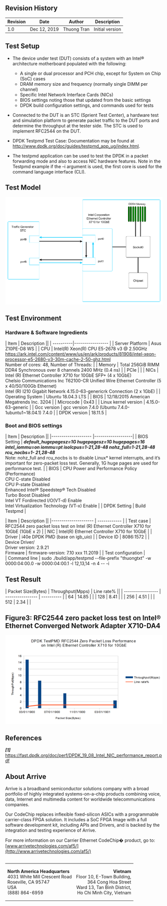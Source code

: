 

## Revision History 

| Revision | Date         | Author          | Description     |
| -------- | ----         | ----            | ----            |
|    1.0   | Dec 12, 2019 | Thuong Tran     | Initial version |


## Test Setup
* The device under test (DUT) consists of a system with an Intel® architecture motherboard populated with the following:
    * A single or dual processor and PCH chip, except for System on Chip (SoC) cases
    * DRAM memory size and frequency (normally single DIMM per channel)
    * Specific Intel Network Interface Cards (NICs)
    * BIOS settings noting those that updated from the basic settings
    * DPDK build configuration settings, and commands used for tests
* Connected to the DUT is an STC (Sprient Test Center), a hardware test and simulation platform to generate packet traffic to the DUT ports and determine the throughput at the tester side. The STC is used to implement RFC2544 on the DUT.

* DPDK Testpmd Test Case: Documentation may be found at
http://www.dpdk.org/doc/guides/testpmd_app_ug/index.html.
* The testpmd application can be used to test the DPDK in a packet forwarding mode and also to access
NIC hardware features. Note in the Testpmd example if the –i argument is used, the first core is used for
the command language interface (CLI).
## Test Model

!['Model Test'](images/model-test.png)

## Test Environment

### Hardware & Software Ingredients

|   Item    |   Description     ||
| ----------|-----------------  |
|   Server Platform     |   Asus Z10PE-D8 WS       |
|   CPU                 |   Intel(R) Xeon(R) CPU E5-2678 v3 @ 2.50GHz <br> https://ark.intel.com/content/www/us/en/ark/products/81908/intel-xeon-processor-e5-2680-v3-30m-cache-2-50-ghz.html <br> Number of cores: 48, Number of Threads:    |
|   Memory              |   Total  256GiB RIMM DDR4 Synchronous over 8 channels 2400 MHz  (0.4 ns)  |
|   PCIe                |   |
|   NICs                |   Intel (R) Ethernet Controller X710 for 10GbE SFP+ (4 x 10GbE) <br> Chelsio Communications Inc T62100-CR Unified Wire Ethernet Controller (5 x 40/50/100Gb Ethernet) <br> Intel (R) I210 Gigabit Network 4.15.0-63-genericrk Connection (2 x 1GbE) |
|   Operating System    |   Ubuntu 18.04.3 LTS  |
|   BIOS                |   12/18/2015 American Megatrends Inc. 3204    |
|   Microcode           |   0x43    |
|  Linux kernel version |   4.15.0-63-generic   |
|   Gcc version         |   gcc version 7.4.0 (Ubuntu 7.4.0-1ubuntu1~18.04.1) 7.4.0   |
|   DPDK version        |   18.11.5 |

### Boot and BIOS settings
|   Item                |   Description     ||
|--------------------   |-------------------|
|   BIOS Setting        |   ___default_hugepagesz=1G hugepagesz=1G hugepages=16 intel_iommu=on iommu=pt isolcpus=1-21,28-48 nohz_full=1-21,28-48 rcu_nocbs=1- 21,28-48___ <br> Note: nohz_full and rcu_nocbs is to disable Linux* kernel interrupts, and it’s important for zero-packet loss test. Generally, 1G huge pages are used for performance test.   |
|   BIOS                |   CPU Power and Performance Policy (Performance) <br> CPU C-state Disabled <br> CPU P-state Disabled <br> Enhanced Intel® Speedstep® Tech Disabled <br> Turbo Boost Disabled<br> Intel VT Fordirected I/O(VT-d) Enable<br> Intel Virtualization Technology (VT-x) Enable   |
|  DPDK Setting         |   Build Testpmd   |

|   Item                |   Description     ||
|---------------------  |   ------------    |
|   Test case           |   RFC2544 zero packet loss test on Intel (R) Ethernet Controller X710 for 10GbE (1GbE x 2)     |
|   NIC                 |   Intel(R) Ethernet Controller X710 for 10GbE     |
|   Driver              |   i40e DPDK PMD (base on igb_uio)    |
|   Device ID           |     8086:1572      |
|   Device Driver/<br>      Driver version: 2.9.21 <br>
Firmware                |   firmware-version: 7.10  xxx 11.2019  |
|   Test configuration  |   
|   Command line        |   sudo ./build/app/testpmd --file-prefix "thuongtxt" -w 0000:04:00.0 -w 0000:04:00.1 -l 12,13,14 -n 4  -- -i

## Test Result

|   Packet Size(Bytes)  |   Throughput(Mpps)    |   Line rate%   ||
|   -----------------   |   ----------------    |   ----------   |
|   64                  |   14.85               |   |
|   128                 |   8.41                |   |
|   256                 |   4.51                |   |
|   512                 |   2.34                |   |


## Figure3: RFC2544 zero packet loss test on Intel® Ethernet Converged Network Adapter X710-DA4 
!["Chart"](images/chart.png)
## References
___[1]___ https://fast.dpdk.org/doc/perf/DPDK_19_08_Intel_NIC_performance_report.pdf

## About Arrive 

Arrive is a broadband semiconductor solutions company with a broad portfolio of
highly integrated systems-on-a-chip products combining voice, data, Internet and
multimedia content for worldwide telecommunications companies.

Our CodeChip replaces inflexible fixed-silicon ASICs with a programmable
carrier-class FPGA solution.  It includes a SoC FPGA Image with a full software
development kit, including APIs and Drivers, and is backed by the integration
and testing experience of Arrive.

For more information on our Carrier Ethernet CodeChip� product, go to:
[www.arrivetechnologies.com/af5/](http://www.arrivetechnologies.com/af5/)

<table class="columns" style="font-size:1em;margin-bottom:10px;margin-top:30px"> <tr> <td>

<b>North America Headquarters</b><br>
4031 White Mill Crescent Road<br>
Roseville, CA 95747<br>
USA<br>
(888) 864-6959

</td> <td style="text-align:right"> 

<b>Vietnam</b><br>
Floor 10, E-Town Building,<br>
364 Cong Hoa Street<br>
Ward 13, Tan Binh District,<br>
Ho Chi Minh City, Vietnam

</td> </tr> </table>

<!-- End of document -->
